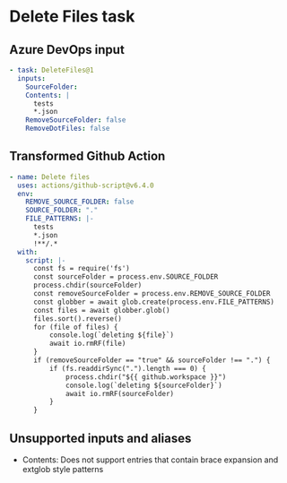 # Delete Files task

## Azure DevOps input

```yaml
- task: DeleteFiles@1
  inputs:
    SourceFolder: 
    Contents: |
      tests
      *.json
    RemoveSourceFolder: false
    RemoveDotFiles: false
```

## Transformed Github Action

```yaml
- name: Delete files
  uses: actions/github-script@v6.4.0
  env:
    REMOVE_SOURCE_FOLDER: false
    SOURCE_FOLDER: "."
    FILE_PATTERNS: |-
      tests
      *.json
      !**/.*
  with:
    script: |-
      const fs = require('fs')
      const sourceFolder = process.env.SOURCE_FOLDER
      process.chdir(sourceFolder)
      const removeSourceFolder = process.env.REMOVE_SOURCE_FOLDER
      const globber = await glob.create(process.env.FILE_PATTERNS)
      const files = await globber.glob()
      files.sort().reverse()
      for (file of files) {
          console.log(`deleting ${file}`)
          await io.rmRF(file)
      }
      if (removeSourceFolder == "true" && sourceFolder !== ".") {
          if (fs.readdirSync(".").length === 0) {
              process.chdir("${{ github.workspace }}")
              console.log(`deleting ${sourceFolder}`)
              await io.rmRF(sourceFolder)
          }
      }
```

## Unsupported inputs and aliases
- Contents: Does not support entries that contain brace expansion and extglob style patterns